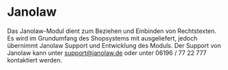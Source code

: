 # Janolaw 

Das Janolaw-Modul dient zum Beziehen und Einbinden von Rechtstexten. Es wird im Grundumfang des Shopsystems mit ausgeliefert, jedoch übernimmt Janolaw Support und Entwicklung des Moduls. Der Support von Janolaw kann unter support@janolaw.de oder unter 06196 / 77 22 777 kontaktiert werden.

  

  




